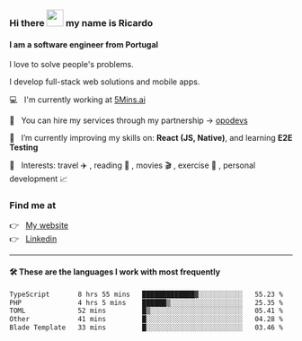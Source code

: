 ### Hi there <img src="https://raw.githubusercontent.com/iampavangandhi/iampavangandhi/master/gifs/Hi.gif" width="30"> my name is Ricardo
#### I am a software engineer from Portugal
I love to solve people's problems.

I develop full-stack web solutions and mobile apps.

💻  &nbsp; I'm currently working at <a href="https://5mins.ai/">5Mins.ai</a>

💼  &nbsp; You can hire my services through my partnership -> <a href="https://github.com/opodevs">opodevs</a>

🌱 &nbsp; I’m currently improving my skills on: **React (JS, Native)**, and learning **E2E Testing**

💙 &nbsp; Interests: travel ✈️ , reading 📖 , movies 🎬 , exercise 🏃 , personal development 📈

### Find me at

<p align="left">
  👉  &nbsp;
  <a href="https://ricardopbarbosa.com" target="_blank">
    My website
  </a>
  <br/>
  👉 &nbsp;
  <a href="https://www.linkedin.com/in/ricardopbarbosa" target="_blank">
    Linkedin
  </a>
</p>

<hr />

#### 🛠 These are the languages I work with most frequently
<!--START_SECTION:waka-->

```txt
TypeScript       8 hrs 55 mins   █████████████▓░░░░░░░░░░░   55.23 %
PHP              4 hrs 5 mins    ██████▒░░░░░░░░░░░░░░░░░░   25.35 %
TOML             52 mins         █▒░░░░░░░░░░░░░░░░░░░░░░░   05.41 %
Other            41 mins         █░░░░░░░░░░░░░░░░░░░░░░░░   04.28 %
Blade Template   33 mins         █░░░░░░░░░░░░░░░░░░░░░░░░   03.46 %
```

<!--END_SECTION:waka-->
